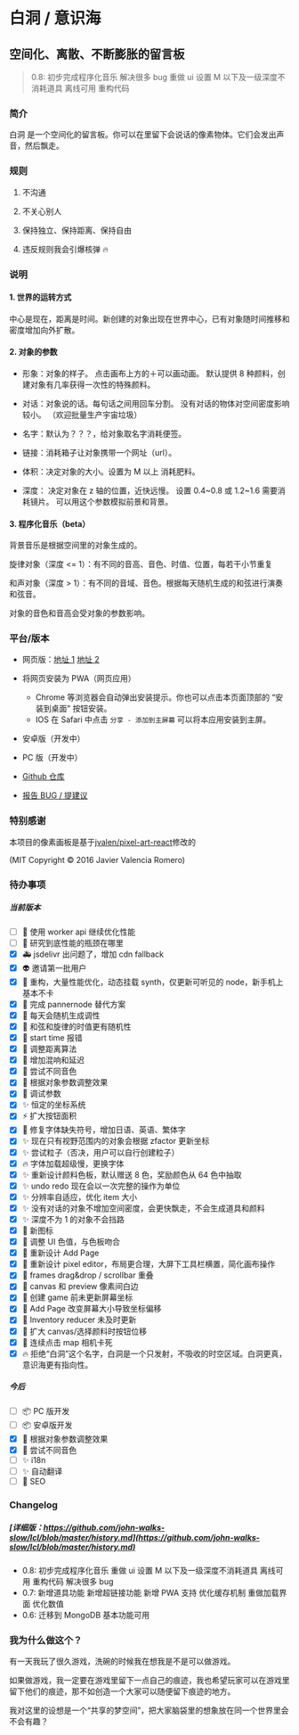 # 白洞 / 意识海

## 空间化、离散、不断膨胀的留言板

> 0.8: 初步完成程序化音乐 解决很多 bug 重做 ui 设置 M 以下及一级深度不消耗道具 离线可用 重构代码

### 简介

白洞 是一个空间化的留言板。你可以在里留下会说话的像素物体。它们会发出声音，然后飘走。

### 规则

1. 不沟通

2. 不关心别人

3. 保持独立、保持距离、保持自由

4. 违反规则我会引爆核弹 :fire:

### 说明

#### 1. 世界的运转方式

中心是现在，距离是时间。新创建的对象出现在世界中心，已有对象随时间推移和密度增加向外扩散。

#### 2. 对象的参数

- 形象：对象的样子。
  点击画布上方的＋可以画动画。
  默认提供 8 种颜料，创建对象有几率获得一次性的特殊颜料。

- 对话：对象说的话。每句话之间用回车分割。
  没有对话的物体对空间密度影响较小。
  （欢迎批量生产宇宙垃圾）

- 名字：默认为？？？，给对象取名字消耗便签。

- 链接：消耗箱子让对象携带一个网址（url）。

- 体积：决定对象的大小。设置为 M 以上 消耗肥料。

- 深度：
  决定对象在 z 轴的位置，近快远慢。
  设置 0.4~0.8 或 1.2~1.6 需要消耗镜片。
  可以用这个参数模拟前景和背景。

#### 3. 程序化音乐（beta）

背景音乐是根据空间里的对象生成的。

旋律对象（深度 <= 1）：有不同的音高、音色、时值、位置，每若干小节重复

和声对象（深度 > 1）：有不同的音域、音色。根据每天随机生成的和弦进行演奏和弦音。

对象的音色和音高会受对象的参数影响。

### 平台/版本

- 网页版：[地址 1](https://lcl.yu-me.workers.dev) [地址 2](https://lcl-web.herokuapp.com)
- 将网页安装为 PWA（网页应用）
  - Chrome 等浏览器会自动弹出安装提示。你也可以点击本页面顶部的 “安装到桌面” 按钮安装。
  - IOS 在 Safari 中点击 `分享 - 添加到主屏幕` 可以将本应用安装到主屏。
- 安卓版（开发中）
- PC 版（开发中）

- [Github 仓库](https://github.com/john-walks-slow/lcl)
- [报告 BUG / 提建议](https://github.com/john-walks-slow/lcl/issues/new)

### 特别感谢

本项目的像素画板是基于[jvalen/pixel-art-react](https://github.com/jvalen/pixel-art-react)修改的

(MIT Copyright © 2016 Javier Valencia Romero)

### 待办事项

##### 当前版本

- [ ] :musical_note: 使用 worker api 继续优化性能
- [ ] :rocket: 研究到底性能的瓶颈在哪里
- [x] :ambulance: jsdelivr 出问题了，增加 cdn fallback
- [x] :alien: 邀请第一批用户
- [x] :musical_note: 重构，大量性能优化，动态挂载 synth，仅更新可听见的 node，新手机上基本不卡
- [x] :musical_note: 完成 pannernode 替代方案
- [x] :musical_note: 每天会随机生成调性
- [x] :musical_note: 和弦和旋律的时值更有随机性
- [x] :musical_note: start time 报错
- [x] :musical_note: 调整距离算法
- [x] :musical_note: 增加混响和延迟
- [x] :musical_note: 尝试不同音色
- [x] :musical_note: 根据对象参数调整效果
- [x] :wrench: 调试参数
- [x] :sparkles: 恒定的坐标系统
- [x] :zap: 扩大按钮面积
- [x] :art: 修复字体缺失符号，增加日语、英语、繁体字
- [x] :sparkles: 现在只有视野范围内的对象会根据 zfactor 更新坐标
- [x] :sparkles: 尝试粒子（否决，用户可以自行创建粒子）
- [x] :fire: 字体加载超级慢，更换字体
- [x] :sparkles: 重新设计颜料色板，默认赠送 8 色，奖励颜色从 64 色中抽取
- [x] :sparkles: undo redo 现在会以一次完整的操作为单位
- [x] :sparkles: 分辨率自适应，优化 item 大小
- [x] :sparkles: 没有对话的对象不增加空间密度，会更快飘走，不会生成道具和颜料
- [x] :sparkles: 深度不为 1 的对象不会挡路
- [x] :art: 新图标
- [x] :art: 调整 UI 色值，与色板吻合
- [x] :art: 重新设计 Add Page
- [x] :art: 重新设计 pixel editor，布局更合理，大屏下工具栏横置，简化画布操作
- [x] :bug: frames drag&drop / scrollbar 重叠
- [x] :bug: canvas 和 preview 像素间白边
- [x] :bug: 创建 game 前未更新屏幕坐标
- [x] :bug: Add Page 改变屏幕大小导致坐标偏移
- [x] :bug: Inventory reducer 未及时更新
- [x] :bug: 扩大 canvas/选择颜料时按钮位移
- [x] :bug: 连续点击 map 相机卡死
- [x] :fire: 拒绝“白洞”这个名字，白洞是一个只发射，不吸收的时空区域。白洞更真，意识海更有指向性。

##### 今后

- [ ] :package: PC 版开发
- [ ] :package: 安卓版开发
- [x] :musical_note: 根据对象参数调整效果
- [x] :musical_note: 尝试不同音色
- [ ] :sparkles: i18n
- [ ] :sparkles: 自动翻译
- [ ] :shirt: SEO

### Changelog

##### [详细版：https://github.com/john-walks-slow/lcl/blob/master/history.md](https://github.com/john-walks-slow/lcl/blob/master/history.md)

- 0.8: 初步完成程序化音乐 重做 ui 设置 M 以下及一级深度不消耗道具 离线可用 重构代码 解决很多 bug
- 0.7: 新增道具功能 新增超链接功能 新增 PWA 支持 优化缓存机制 重做加载界面 优化数值
- 0.6: 迁移到 MongoDB 基本功能可用

### 我为什么做这个？

有一天我玩了很久游戏，洗碗的时候我在想我是不是可以做游戏。

如果做游戏，我一定要在游戏里留下一点自己的痕迹，我也希望玩家可以在游戏里留下他们的痕迹，那不如创造一个大家可以随便留下痕迹的地方。

我对这里的设想是一个“共享的梦空间”，把大家脑袋里的想象放在同一个世界里会不会有趣？
